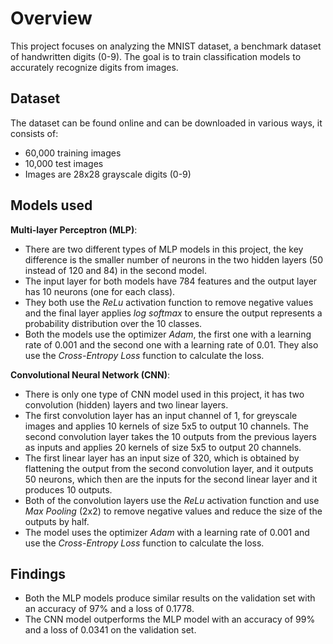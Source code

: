 # Overview

This project focuses on analyzing the MNIST dataset, a benchmark dataset of handwritten digits (0-9). The goal is to train classification models to accurately recognize digits from images.

## Dataset

The dataset can be found online and can be downloaded in various ways, it consists of:

- 60,000 training images
- 10,000 test images
- Images are 28x28 grayscale digits (0-9)

## Models used

**Multi-layer Perceptron (MLP)**:
- There are two different types of MLP models in this project, the key difference is the smaller number of neurons in the two hidden layers (50 instead of 120 and 84) in the second model.
-  The input layer for both models have 784 features and the output layer has 10 neurons (one for each class).
-  They both use the *ReLu* activation function to remove negative values and the final layer applies *log softmax* to ensure the output represents a probability distribution over the 10 classes.
-  Both the models use the optimizer *Adam*, the first one with a learning rate of 0.001 and the second one with a learning rate of 0.01. They also use the *Cross-Entropy Loss* function to calculate the loss.

**Convolutional Neural Network (CNN)**:
- There is only one type of CNN model used in this project, it has two convolution (hidden) layers and two linear layers.
- The first convolution layer has an input channel of 1, for greyscale images and applies 10 kernels of size 5x5 to output 10 channels. The second convolution layer takes the 10 outputs from the previous layers as inputs and applies 20 kernels of size 5x5 to output 20 channels.
- The first linear layer has an input size of 320, which is obtained by flattening the output from the second convolution layer, and it outputs 50 neurons, which then are the inputs for the second linear layer and it produces 10 outputs.
- Both of the convolution layers use the *ReLu* activation function and use *Max Pooling* (2x2) to remove negative values and reduce the size of the outputs by half.
- The model uses the optimizer *Adam* with a learning rate of 0.001 and use the *Cross-Entropy Loss* function to calculate the loss.


## Findings

- Both the MLP models produce similar results on the validation set with an accuracy of 97% and a loss of 0.1778.
- The CNN model outperforms the MLP model with an accuracy of 99% and a loss of 0.0341  on the validation set.



